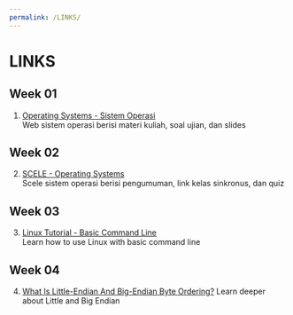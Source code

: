 ```yaml
---
permalink: /LINKS/
---
```

# LINKS
## Week 01
1. [Operating Systems - Sistem Operasi](https://os.vlsm.org/)<br>
Web sistem operasi berisi materi kuliah, soal ujian, dan slides
## Week 02
2. [SCELE - Operating Systems](https://scele.cs.ui.ac.id/course/view.php?id=3268)<br>
Scele sistem operasi berisi pengumuman, link kelas sinkronus, dan quiz
## Week 03
3. [Linux Tutorial - Basic Command Line](https://www.youtube.com/watch?v=cBokz0LTizk)<br>
Learn how to use Linux with basic command line
## Week 04
4. [What Is Little-Endian And Big-Endian Byte Ordering?](https://www.section.io/engineering-education/what-is-little-endian-and-big-endian/)
Learn deeper about Little and Big Endian

